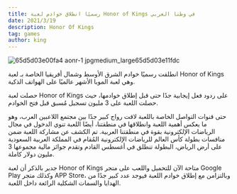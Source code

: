 ```yaml
---
title: رسميًا انطلاق خوادم لعبة Honor of Kings في وطنا العربي
date: 2021/3/19
description: Honor Of Kings
tag: games
author: king
---
```

![65d5d03e00fa4 aonr-1 jpgmedium_large65d5d03e11fdc](https://github.com/adham-ta/KingV3/assets/69330652/3f89b206-3cf8-4197-9c2f-03cbc4db4a49)

انطلقت رسميًا خوادم الشرق الأوسط وشمال أفريقيا الخاصة بـ لعبة Honor of Kings وهي لعبة الموبا الأشهر عالميًا على الهواتف الذكية.

حصلت لعبة Honor of Kings على ردود فعل إيجابية جدًا حتى قبل إطلاق خوادمها، حيث حصلت اللعبة على 3 مليون تسجيل مُسبق قبل فتح الخوادم.

حتى قنوات التواصل الخاصة باللعبة لاقت رواج كبير جدًا بين مجتمع اللاعبين العرب، وهو ما يعكس أهمية اللعبة وانطلاقها في منطقتنا، أيضًا اللعبة تنوي الدخول في مجال الرياضات الإلكترونية بقوة في منطقتنا العربية.
تم الكشف عن مشاركة اللعبة ضمن منافسات بطولة كأس العالم للرياضات الإلكترونية المُقام في المملكة العربية السعودية على أرض الرياض، البطولة تنطلق في أغسطس القادم وتقدم جوائز مالية مجموعها 3 مليون دولار كاملة.


جدير بالذكر أن لعبة Honor of Kings متاحة الآن للتحميل واللعب على متجر Google Play وكذلك متجر APP Store، وبالتزامن مع إطلاق خوادم اللعبة فيوجد عدد كبير جدًا من الهدايا والسمات الشكلية الرائعة داخل اللعبة.
